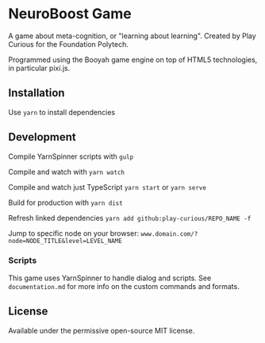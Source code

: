 # NeuroBoost Game

A game about meta-cognition, or "learning about learning". Created by Play Curious for the Foundation Polytech.

Programmed using the Booyah game engine on top of HTML5 technologies, in particular pixi.js.

## Installation

Use `yarn` to install dependencies

## Development

Compile YarnSpinner scripts with `gulp`

Compile and watch with `yarn watch`

Compile and watch just TypeScript `yarn start` or `yarn serve`

Build for production with `yarn dist`

Refresh linked dependencies `yarn add github:play-curious/REPO_NAME -f`

Jump to specific node on your browser: `www.domain.com/?node=NODE_TITLE&level=LEVEL_NAME`

### Scripts

This game uses YarnSpinner to handle dialog and scripts. See `documentation.md` for more info on the custom commands and formats.

## License

Available under the permissive open-source MIT license.
